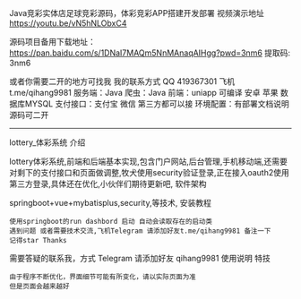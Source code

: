 Java竞彩实体店足球竞彩源码，体彩竞彩APP搭建开发部署
视频演示地址
https://youtu.be/vN5hNLObxC4

源码项目备用下载地址：
https://pan.baidu.com/s/1DNaI7MAQm5NnMAnaqAIHgg?pwd=3nm6 提取码: 3nm6

或者你需要二开的地方可找我
我的联系方式
QQ 419367301 飞机t.me/qihang9981
服务端：Java 爬虫：Java 前端：uniapp 可编译 安卓 苹果 数据库MYSQL 支付接口：支付宝 微信 第三方都可以接 环境配置：有部署文档说明 源码可二开

****************************
lottery_体彩系统
介绍

lottery体彩系统,前端和后端基本实现,包含门户网站,后台管理,手机移动端,还需要对剩下的支付接口和页面做调整,牧犬使用security验证登录,正在接入oauth2使用第三方登录,具体还在优化,小伙伴们期待更新吧,
软件架构

springboot+vue+mybatisplus,security,等技术,
安装教程

    使用springboot的run dashbord 启动 自动会读取存在的启动类
    遇到问题 或者需要技术交流,飞机Telegram 请添加好友t.me/qihang9981 备注一下
    记得star Thanks

需要答疑的联系我，方式 Telegram 请添加好友 qihang9981
使用说明
特技

    由于程序不断优化，界面细节可能有所变化，请以实际页面为准
    但是页面会越来越好
